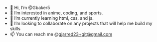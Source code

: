 - 👋 Hi, I’m @Gbaker5
- 👀 I’m interested in anime, coding, and sports. 
- 🌱 I’m currently learning html, css, and js.
- 💞️ I’m looking to collaborate on any projects that will help me build my skills
- 📫 You can reach me @gjarred23+git@gmail.com

<!---
Gbaker5/Gbaker5 is a ✨ special ✨ repository because its `README.md` (this file) appears on your GitHub profile.
You can click the Preview link to take a look at your changes.
--->
